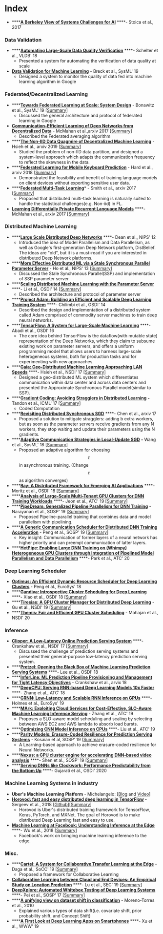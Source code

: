 # Index

* \*\*\*\*[**A Berkeley View of Systems Challenges for AI**](https://arxiv.org/pdf/1712.05855) ****- Stoica et al., 2017

### Data Validation

* \*\*\*\*[**Automating Large-Scale Data Quality Verification**](http://www.vldb.org/pvldb/vol11/p1781-schelter.pdf) ****- Schelter et al., VLDB' 18
  * Presented a system for automating the verification of data quality at scale
* [**Data Validation for Machine Learning**](https://www.sysml.cc/doc/2019/167.pdf) - Breck et al., SysML' 19
  * Designed a system to monitor the quality of data fed into machine learning algorithm in Google

### Federated/Decentralized Learning

* \*\*\*\*[**Towards Federated Learning at Scale: System Design**](https://arxiv.org/abs/1902.01046) - Bonawitz et al., SysML' 19 \[[Summary](https://xzhu0027.gitbook.io/blog/ml-system/towards-federated-learning-at-scale-system-design)\]
  * Discussed the general architecture and protocol of federated learning in Google
* [**Communication-Efficient Learning of Deep Networks from Decentralized Data**](https://arxiv.org/pdf/1602.05629.pdf) - McMahan et al.,arxiv 2017 \[[Summary](https://xzhu0027.gitbook.io/blog/ml-system/towards-federated-learning-at-scale-system-design)\]
  * Described the Federated averaging algorithm
* \*\*\*\*[**The Non-IID Data Quagmire of Decentralized Machine Learning**](https://arxiv.org/pdf/1910.00189.pdf) - Hsieh et al., arxiv 2019 \[[Summary](https://xzhu0027.gitbook.io/blog/ml-system/learning-from-non-iid-data)\]
  * Studied the problem of non-IID data partition, and designed a system-level approach which adapts the communication frequency to reflect the skewness in the data.  
* \*\*\*\*[**Federated Learning for Mobile Keyboard Prediction**](https://arxiv.org/abs/1811.03604) - Hard et al., arxiv 2018 \[[Summary](https://xzhu0027.gitbook.io/blog/ml-system/towards-federated-learning-at-scale-system-design)\]
  * Demonstrated the feasibility and benefit of training language models on client devices without exporting sensitive user data.
* \*\*\*\*[**Federated Multi-Task Learning**](https://arxiv.org/abs/1705.10467)\* - Smith et al., arxiv 2017 \[[Summary](https://xzhu0027.gitbook.io/blog/ml-system/misc#cartel-a-system-for-collaborative-transfer-learning-at-the-edge-daga-et-al-2019)\]
  * Proposed that distributed multi-task learning is naturally suited to handle the statistical challenges\(e.g. Non-iid\) in FL.
* [**Learning Differentially Private Recurrent Language Models**](https://arxiv.org/abs/1710.06963) ****- McMahan et al., arxiv 2017 \[[Summary](https://xzhu0027.gitbook.io/blog/machine-learning/dl-fl-with-differential-privacy)\]

### Distributed Machine Learning

* \*\*\*\*[**Large Scale Distributed Deep Networks**](https://papers.nips.cc/paper/4687-large-scale-distributed-deep-networks) ****- Dean et al., NIPS' 12
  * Introduced the idea of Model Parallelism and Data Parallelism, as well as Google's first-generation Deep Network platform, DistBelief. The ideas are "old", but it is a must-read if you are interested in distributed Deep Network platforms. 
* \*\*\*\*[**More Effective Distributed ML via a Stale Synchronous Parallel Parameter Server**](http://www.cs.cmu.edu/~seunghak/SSPTable_NIPS2013.pdf) - Ho et al., NIPS' 13 \[[Summary](https://xzhu0027.gitbook.io/blog/ml-system/parameter-servers)\]
  * Discussed the Stale Synchronous Parallel\(SSP\) and implementation of SSP parameter server
* \*\*\*\*[**Scaling Distributed Machine Learning with the Parameter Server**](http://www.cs.cmu.edu/~muli/file/parameter_server_osdi14.pdf) ****- Li et al., OSDI' 14 \[[Summary](https://xzhu0027.gitbook.io/blog/ml-system/parameter-servers)\]
  * Described the architecture and protocol of parameter server
* \*\*\*\*[**Project Adam: Building an Efficient and Scalable Deep Learning Training System**](https://www.usenix.org/node/186213) ****- Chilimbi et al., OSDI' 14
  * Described the design and implementation of a distributed system called Adam comprised of commodity server machines to train deep neural networks.
* \*\*\*\*[**TensorFlow: A System for Large-Scale Machine Learning**](http://download.tensorflow.org/paper/whitepaper2015.pdf) ****- Abadi et al., OSDI' 16
  * The core idea behind TensorFlow is the dataflow\(with mutable state\) representation of the Deep Networks, which they claim to subsume existing work on parameter servers, and offers a uniform programming model that allows users to harness large-scale heterogeneous systems, both for production tasks and for experimenting with new approaches.
* \*\*\*\*[**Gaia: Geo-Distributed Machine Learning Approaching LAN Speeds**](https://www.usenix.org/system/files/conference/nsdi17/nsdi17-hsieh.pdf) ****- Hsieh et al., NSDI' 17 \[[Summary](https://xzhu0027.gitbook.io/blog/ml-system/parameter-servers)\]
  * Designed a geo-distributed ML system which differentiates communication within data center and across data centers and presented the Approximate Synchronous Parallel model\(similar to SSP\).
* \*\*\*\*[**Gradient Coding: Avoiding Stragglers in Distributed Learning**](http://proceedings.mlr.press/v70/tandon17a.html)  **-** Tandon et al., ICML' 17 \[[Summary](https://xzhu0027.gitbook.io/blog/ml-system/misc#gradient-coding-avoiding-stragglers-in-distributed-learning-tandon-et-al-2017)\]
  * Coded Computation
* \*\*\*\*[**Revisiting Distributed Synchronous SGD**](https://arxiv.org/pdf/1604.00981.pdf) ****- Chen et al., arxiv 17 
  * Proposed a solution to mitigate stragglers: adding b extra workers, but as soon as the parameter servers receive gradients from any N workers, they stop waiting and update their parameters using the N gradients.
* \*\*\*\*[**Adaptive Communication Strategies in Local-Update SGD**](https://arxiv.org/pdf/1810.08313.pdf) **-** Wang et al., SysML' 18 \[[Summary](https://xzhu0027.gitbook.io/blog/ml-system/misc#adaptive-communication-strategies-in-local-update-sgd-wang-et-al-2018)\]
  * Proposed an adaptive algorithm for choosing $$\tau$$ in asynchronous training. \(Change $$\tau $$ as algorithm converges\)
* \*\*\*\*[**Ray: A Distributed Framework for Emerging AI Applications**](https://www.usenix.org/system/files/osdi18-moritz.pdf) ****- Moritz et al., OSDI' 18 \[[Summary](https://xzhu0027.gitbook.io/blog/ml-system/ray-a-distributed-framework-for-emerging-ai-applications)\] 
* \*\*\*\*[**Analysis of Large-Scale Multi-Tenant GPU Clusters for DNN Training Workloads**](https://www.usenix.org/conference/atc19/presentation/jeon) ****- Jeon et al., ATC' 19 \[[Summary](https://xzhu0027.gitbook.io/blog/ml-system/sys-ml-index/misc-1#analysis-of-large-scale-multi-tenant-gpu-clusters-for-dnn-training-workloads)\]
* \*\*\*\*[**PipeDream: Generalized Pipeline Parallelism for DNN Training**](https://cs.stanford.edu/~matei/papers/2019/sosp_pipedream.pdf) - Narayanan et al., SOSP' 19 \[[Summary](https://xzhu0027.gitbook.io/blog/ml-system/sys-ml-index/pipedream-generalized-pipeline-parallelism-for-dnn-training)\]
  * Proposed Pipeline-parallel training that combines data and model parallelism with pipelining. 
* \*\*\*\*[**A Generic Communication Scheduler for Distributed DNN Training Acceleration**](https://dl.acm.org/authorize?N695016) - Peng et al., SOSP' 19 \[[Summary](https://xzhu0027.gitbook.io/blog/ml-system/sys-ml-index/prediction-serving#nexus-a-gpu-cluster-engine-for-accelerating-dnn-based-video-analysis)\]
  * Key insight: Communication of former layers of a neural network has higher priority and can preempt communication of latter layers.
* \*\*\*\*[**HetPipe: Enabling Large DNN Training on \(Whimpy\) Heterogeneous GPU Clusters through Integration of Pipelined Model Parallelism and Data Parallelism**](https://www.usenix.org/conference/atc20/presentation/park) ****- Park et al., ATC' 20 

### Deep Learning Scheduler

* [**Optimus: An Efficient Dynamic Resource Scheduler for Deep Learning Clusters**](https://i.cs.hku.hk/~cwu/papers/yhpeng-eurosys18.pdf) - Peng et al., EuroSys' 18
* \*\*\*\*[**Gandiva: Introspective Cluster Scheduling for Deep Learning**](https://www.usenix.org/conference/osdi18/presentation/xiao) ****- Xiao et al., OSDI' 18 \[[Summary](https://xzhu0027.gitbook.io/blog/ml-system/sys-ml-index/gandiva-introspective-cluster-scheduling-for-deep-learning)\]
* \*\*\*\*[**Tiresias: A GPU Cluster Manager for Distributed Deep Learning**](https://www.usenix.org/system/files/nsdi19-gu.pdf) - Gu et al., NSDI' 19 \[[Summary](https://xzhu0027.gitbook.io/blog/ml-system/sys-ml-index/tiresias-a-gpu-cluster-managerfor-distributed-deep-learning)\]
* \*\*\*\*[**Themis: Fair and Efficient GPU Cluster Scheduling**](https://www.usenix.org/conference/nsdi20/presentation/mahajan) - Mahajan et al., NSDI' 20 

### Inference

* [**Clipper: A Low-Latency Online Prediction Serving System**](https://www.usenix.org/system/files/conference/nsdi17/nsdi17-crankshaw.pdf) ****- Crankshaw et al., NSDI' 17 \[[Summary](https://xzhu0027.gitbook.io/blog/ml-system/prediction-serving)\]
  * Discussed the challenge of prediction serving systems and presented their general-purpose low-latency prediction serving system.
* \*\*\*\*[**Pretzel: Opening the Black Box of Machine Learning Prediction Serving Systems**](https://www.usenix.org/system/files/osdi18-lee.pdf) ****- Lee et al., OSDI' 18
* \*\*\*\*[**InferLine: ML Prediction Pipeline Provisioning and Management for Tight Latency Objectives**](https://arxiv.org/abs/1812.01776) - Crankshaw et al., arvix 18
* \*\*\*\*[**DeepCPU: Serving RNN-based Deep Learning Models 10x Faster**](https://www.usenix.org/system/files/conference/atc18/atc18-zhang-minjia.pdf) ****- Zhang et al., ATC' 18
* \*\*\*\*[**GRNN: Low-Latency and Scalable RNN Inference on GPUs**](https://dl.acm.org/doi/abs/10.1145/3302424.3303949) ****- Holmes et al., EuroSys' 19
* \*\*\*\*[**MArk: Exploiting Cloud Services for Cost-Effective, SLO-Aware Machine Learning Inference Serving**](https://www.usenix.org/conference/atc19/presentation/zhang-chengliang) - Zhang et al., ATC' 19
  * Proposes a SLO-aware model scheduling and scaling by selecting between AWS EC2 and AWS lambda to absorb load bursts.
* \*\*\*\*[**Optimizing CNN Model Inference on CPUs**](https://www.usenix.org/conference/atc19/presentation/liu-yizhi) ****- Liu et al., ATC' 19
* \*\*\*\*[**Parity Models: Erasure-Coded Resilience for Prediction Serving Systems**](http://delivery.acm.org/10.1145/3360000/3359654/p30-kosaian.pdf?ip=35.3.50.157&id=3359654&acc=OPENTOC&key=93447E3B54F7D979%2E0A17827594E6F2C8%2E4D4702B0C3E38B35%2EC42B82B87617960C&__acm__=1572846710_212460fc2118b4ddbb56646253af114b) - Kosaian et al, SOSP' 19 \[[Summary](https://xzhu0027.gitbook.io/blog/ml-system/prediction-serving)\]
  * A Learning-based approach to achieve erasure-coded resilience for Neural Networks.
* \*\*\*\*[**Nexus: a GPU cluster engine for accelerating DNN-based video analysis**](https://dl.acm.org/doi/10.1145/3341301.3359658) ****- Shen et al., SOSP' 19 \[[Summary](https://xzhu0027.gitbook.io/blog/ml-system/sys-ml-index/prediction-serving#nexus-a-gpu-cluster-engine-for-accelerating-dnn-based-video-analysis)\]
* \*\*\*\*[**Serving DNNs like Clockwork: Performance Predictability from the Bottom Up**](https://www.usenix.org/conference/osdi20/presentation/gujarati) ****- Gujarati et al., OSDI' 2020

### Machine Learning Systems in industry

* **Uber's Machine Learning Platform** - Michelangelo: \[[Blog](https://eng.uber.com/michelangelo/) and [Video](https://www.youtube.com/watch?v=iCpp5mqTeXE)\]
* [**Horovod: fast and easy distributed deep learning in TensorFlow**](https://arxiv.org/pdf/1802.05799) - Sergeev et al., 2018 \[[Github](https://github.com/horovod/horovod)\]\[[Summary](https://xzhu0027.gitbook.io/blog/ml-system/parameter-servers#parameter-server-vs-allreduce)\]
  * Horovod is Uber's distributed training framework for TensorFlow, Keras, PyTorch, and MXNet. The goal of Horovod is to make distributed Deep Learning fast and easy to use.
* [**Machine Learning at Facebook: Understanding Inference at the Edge**](https://research.fb.com/wp-content/uploads/2018/12/Machine-Learning-at-Facebook-Understanding-Inference-at-the-Edge.pdf) ****- Wu et al., 2018 \[[Summary](https://xzhu0027.gitbook.io/blog/ml-system/misc#machine-learning-at-facebook-understanding-inference-at-the-edge-wu-et-al-2018)\]
  * Facebook's work on bringing machine learning inference to the edge. 

### Misc.

* \*\*\*\*[**Cartel: A System for Collaborative Transfer Learning at the Edge**](https://dl.acm.org/citation.cfm?id=3362708) - Daga et al., SoCC' 19 \[[Summary](https://xzhu0027.gitbook.io/blog/ml-system/misc#cartel-a-system-for-collaborative-transfer-learning-at-the-edge-daga-et-al-2019)\]
  * Proposed a framework for Collaborative Learning
* [**Collaborative Learning between Cloud and End Devices: An Empirical Study on Location Prediction**](https://www.microsoft.com/en-us/research/uploads/prod/2019/08/sec19colla.pdf) ****- Lu et al., SEC' 19 \[[Summary](https://xzhu0027.gitbook.io/blog/ml-system/misc#collaborative-learning-between-cloud-and-end-devices-an-empirical-study-on-location-prediction-lu-et-al-2019)\]
* [**DeepXplore: Automated Whitebox Testing of Deep Learning Systems**](http://www.cs.columbia.edu/~junfeng/papers/deepxplore-sosp17.pdf) ****- Pei et al., SOSP' 17 \[[Summary](https://xzhu0027.gitbook.io/blog/ml-system/sys-ml-index/deepxplore-automated-whitebox-testingof-deep-learning-systems)\]
* \*\*\*\*[**A unifying view on dataset shift in classification**](https://rtg.cis.upenn.edu/cis700-2019/papers/dataset-shift/dataset-shift-terminology.pdf) - Moreno-Torres et al., 2010 
  * Explained various types of data shift\(i.e. covariate shift,  prior probability shift, and Concept Shift\)
* \*\*\*\*[**A First Look at Deep Learning Apps on Smartphones**](https://arxiv.org/abs/1812.05448) ****- Xu et al., WWW' 19





